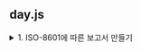 ## day.js

<details>
<summary>1. ISO-8601에 따른 보고서 만들기</summary>
[#이미지삽입 - 카톡]

  [ISO-8601](https://ko.wikipedia.org/wiki/ISO_8601)란 간략하게
  날짜와 시간을 표현함에 있어서 명백하고 잘 정의된 방법을 제공하고자 함에 그 목적이 있다.  
  <br/><br/>월별 주차를 표현함에 있어서 다음과 같은 규칙을 표함한다. 
  <br/><br/> (1) 각 월의 첫주차는 목요일을 포함하여, 최소 4일이 있어야 한다. 
  <br/><br/> (2) 이때 첫주의 시작일은 '월요일'로 한다. (일요일이 아니다.)
  <br/><br/> (3) 마지막 주의 경우 역시 4일을 포함으로 하기에, 목요일을 포함해야 한다. 
  
  <br/><br/> 이러한 사례를 따를 때, 23-12-01은 12월의 첫주차가 아니고, 11월의 마지막 주가 되어야 한다. 
  <br/><br/> 이를 충족하는 프로젝트를 구현함에 있어서, 넥스트+타입스크립트+day.js 를 활용하여 진행하였다. 

  ```javascript
  import dayjs, { Dayjs } from 'dayjs';
  // dayjs plugin 사용을 위한 import 구문
  import isoWeek from 'dayjs/plugin/isoWeek';
  import weekOfYear from 'dayjs/plugin/weekOfYear';

  // 플러그인의 선언을 커스컴훅으로 관리하기 위해 useDayjsPlugins를 작성
  export const useDayjsPlugins = () => {
    dayjs.extend(weekOfYear);
    dayjs.extend(isoWeek);
    // dayjs-iso 메서드의 시작일은 "월요일"
    const ISO8601 = dayjs().isoWeekday(4).format('YYYY-MM-DD');
    return { ISO8601 };
  };

  // 사용할 컴포넌트에서 선언
  export function ReportIndex() {
    const { ISO8601 } = Hooks.useDayjsPlugins();
    
    const onCalcWeeks = (data: string) => {
      console.log('=============================');
      const monthStart = dayjs(data).startOf('month');
      const monthEnd = dayjs(data).endOf('month');
      const startDayOfWeek = monthStart.day();
      const endDayOfWeek = monthEnd.day();
      const monthStartIsoWeek =
        !!startDayOfWeek && startDayOfWeek < 5
          ? monthStart.isoWeek()
          : monthStart.add(1, 'week').isoWeek();
      const monthLastIsoWeek =
        !!endDayOfWeek && endDayOfWeek < 4
          ? monthEnd.subtract(1, 'week').isoWeek()
          : monthEnd.isoWeek();
      const amountMonthWeeks = monthLastIsoWeek - monthStartIsoWeek + 1;
      console.log(monthStart.format('MM월'));
      console.log('monthStartIsoWeek', monthStartIsoWeek);
      console.log('monthLastIsoWeek', monthLastIsoWeek);
      console.log('amountMonthWeeks', amountMonthWeeks);
    };
  
    onCalcWeeks(data);

    return <div />
  }
  ```
  <br/><br/> 테스트를 위해 코드를 분리하지 않았지만, 위와 같다. 
  <br/><br/> (1) onCalcWeeks(data)를 통해 입력된 날짜에 따른 월별 주차를 계산한다. 
  <br/><br/> (2) 코드에서는 제거되었지만, data는 버튼에 의해 전달과 다음달로 이동한다. 
  <br/><br/> (3) 시작주차의 계산을 위해서 `monthStart`를 구하고 난 후에 조건분기에 따라, 목요일을 기점으로 `monthStartIsoWeek`를 계산하였다.
  <br/><br/> (4) 마지막주차의 계산을 위해서 `monthEnd`를 구하고 난 후에 조건분기에 따라, 목요일을 기점으로 `monthLastIsoWeek`를 계산하였다.
  <br/><br/> (5-1) 이때 계산을 조절하는 핵심은 startDayOfWeek와 endDayOfWeek인데, 월(1)~토(6)~일(0)로 계산하여야 한다.
  <br/><br/> (5-2) 이를 위해, 1부터 4까지의 요일값으로  monthStartIsoWeek를 계산하고, 1부터 3까지의 요일값으로 monthLastIsoWeek를 계산하였다.
  <br/><br/> (6-1) 마지막으로 `amountMonthWeeks`를 계산하여 해당 월이 몇주차까지 있는지 계산함으로 sideNav에 주차별 보고서 탭이 생성되게 하였으며
  <br/><br/> (6-2) 현재월을 제외하고는 모든 주차가 표시, 현재월은 현재월의 진행주차에 따라 주차별 보고서 탭이 생성되게 하였다. 
</details>
